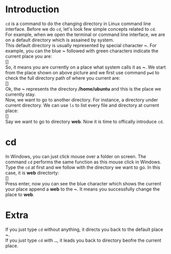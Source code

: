 # Introduction  
`cd` is a command to do the changing directory in Linux command line interface. 
Before we do `cd`, let's look few simple concepts related to `cd`.    
For example, when we open the terminal or command line interface, we are on a default directory which is assained by system.  
This default directory is usually represented by special character **~**. For example, you can the blue **~** followed with green characters indicate the current place you are:  
[]  
So, it means you are currently on a place what system calls it as **~**.
We start from the place shown on above picture and we first use command `pwd` to check the full directory path of where you current are:  
[]  
Ok, the **~** represents the directory **/home/ubuntu** and this is the place we currently stay.  
Now, we want to go to another directory. For instance, a directory under current directory. We can use `ls` to list every file and directory at current place:  
[]  
Say we want to go to directory **web**. Now it is time to offically introduce `cd`.  
# cd  
In Windows, you can just click mouse over a folder on screen. The command `cd` performs the same function as this mouse click in Windows.  
Type the `cd` at first and we follow with the directory we want to go. In this case, it is **web** directorty:  
[]  
Press enter, now you can see the blue character which shows the current your place append a **web** to the **~**. It means you successfully change the place to **web**.  
# Extra  
If you just type `cd` without anything, it directs you back to the default place **~**.  
If you just type `cd` with **..**, it leads you back to directory beofre the current place.  
